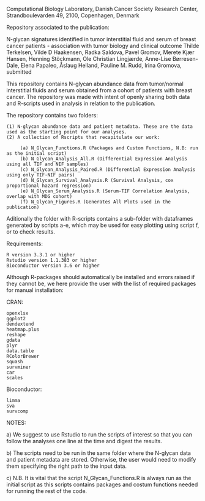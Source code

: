 Computational Biology Laboratory, Danish Cancer Society Research Center, Strandboulevarden 49, 2100, Copenhagen, Denmark

Repository associated to the publication:

N-glycan signatures identified in tumor interstitial fluid and serum of breast cancer patients - association with tumor biology and clinical outcome
Thilde Terkelsen, Vilde D Haakensen, Radka Saldova, Pavel Gromov, Merete Kjær Hansen, Henning Stöckmann, Ole Christian Lingjærde, Anne-Lise Børresen-Dale, Elena Papaleo, Åslaug Helland, Pauline M. Rudd, Irina Gromova, submitted


This repository contains N-glycan abundance data from tumor/normal interstitial fluids and serum obtained from a cohort of patients with breast cancer. The repository was made with intent of openly sharing both data and R-scripts used in analysis in relation to the publication.

The repository contains two folders:

    (1) N-glycan abundance data and patient metadata. These are the data used as the starting point for our analyses.
    (2) A collection of Rscripts that recapitulate our work:
                                    
         (a) N_Glycan_Functions.R (Packages and Custom Functions, N.B: run as the initial script)
         (b) N_Glycan_Analysis_All.R (Differential Expression Analysis using all TIF and NIF samples)
         (c) N_Glycan_Analysis_Paired.R (Differential Expression Analysis using only TIF-NIF pairs)
         (d) N_Glycan_Survival_Analysis.R (Survival Analysis, cox proportional hazard regression)
         (e) N_Glycan_Serum_Analysis.R (Serum-TIF Correlation Analysis, overlap with MDG cohort)
         (f) N_Glycan_Figures.R (Generates All Plots used in the publication)
                                    
Aditionally the folder with R-scripts contains a sub-folder with dataframes generated by scripts a-e, which may be used for easy plotting using script f, or to check results.


Requirements:
                                   
    R version 3.3.1 or higher
    Rstudio version 1.1.383 or higher        
    Bioconductor version 3.6 or higher	

Although R-packages should automatically be installed and errors raised if they cannot be, we here provide the user with the list of required packages for manual installation:

CRAN:

    openxlsx
    ggplot2
    dendextend
    heatmap.plus
    reshape
    gdata
    plyr
    data.table
    RColorBrewer
    squash
    survminer
    car
    scales
    
Bioconductor:

    limma
    sva
    survcomp               

NOTES:

a) We suggest to use Rstudio to run the scripts of interest so that you can follow the analyses one line at the time and digest the results.

b) The scripts need to be run in the same folder where the N-glycan data and patient metadata are stored. Otherwise, the user would need to modify them specifying the right path to the input data.

c) N.B.  It is vital that the script N_Glycan_Functions.R is always run as the initial script as this scripts contains packages and costum functions needed for running the rest of the code.
